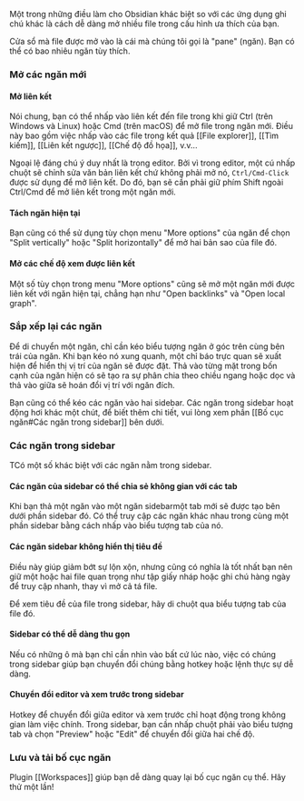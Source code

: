 Một trong những điều làm cho Obsidian khác biệt so với các ứng dụng ghi chú khác là cách dễ dàng mở nhiều file trong cấu hình ưa thích của bạn.

Cửa sổ mà file được mở vào là cái mà chúng tôi gọi là "pane" (ngăn). Bạn có thể có bao nhiêu ngăn tùy thích.

### Mở các ngăn mới

#### Mở liên kết

Nói chung, bạn có thể nhấp vào liên kết đến file trong khi giữ Ctrl (trên Windows và Linux) hoặc Cmd (trên macOS) để mở file trong ngăn mới. Điều này bao gồm việc nhấp vào các file trong kết quả [[File explorer]], [[Tìm kiếm]], [[Liên kết ngược]], [[Chế độ đồ họa]], v.v...

Ngoại lệ đáng chú ý duy nhất là trong editor. Bởi vì trong editor, một cú nhấp chuột sẽ chỉnh sửa văn bản liên kết chứ không phải mở nó, `Ctrl/Cmd-Click` được sử dụng để mở liên kết. Do đó, bạn sẽ cần phải giữ phím Shift ngoài Ctrl/Cmd để mở liên kết trong một ngăn mới.

#### Tách ngăn hiện tại

Bạn cũng có thể sử dụng tùy chọn menu "More options" của ngăn để chọn "Split vertically" hoặc "Split horizontally" để mở hai bản sao của file đó.

#### Mở các chế độ xem được liên kết

Một số tùy chọn trong menu "More options" cũng sẽ mở một ngăn mới được liên kết với ngăn hiện tại, chẳng hạn như "Open backlinks" và "Open local graph".

### Sắp xếp lại các ngăn

Để di chuyển một ngăn, chỉ cần kéo biểu tượng ngăn ở góc trên cùng bên trái của ngăn. Khi bạn kéo nó xung quanh, một chỉ báo trực quan sẽ xuất hiện để hiển thị vị trí của ngăn sẽ được đặt. Thả vào từng mặt trong bốn cạnh của ngăn hiện có sẽ tạo ra sự phân chia theo chiều ngang hoặc dọc và thả vào giữa sẽ hoán đổi vị trí với ngăn đích.

Bạn cũng có thể kéo các ngăn vào hai sidebar. Các ngăn trong sidebar hoạt động hơi khác một chút, để biết thêm chi tiết, vui lòng xem phần [[Bố cục ngăn#Các ngăn trong sidebar]] bên dưới.

### Các ngăn trong sidebar

TCó một số khác biệt với các ngăn nằm trong sidebar.

#### Các ngăn của sidebar có thể chia sẻ không gian với các tab

Khi bạn thả một ngăn vào một ngăn sidebarmột tab mới sẽ được tạo bên dưới phần sidebar đó. Có thể truy cập các ngăn khác nhau trong cùng một phần sidebar bằng cách nhấp vào biểu tượng tab của nó.

#### Các ngăn sidebar không hiển thị tiêu đề

Điều này giúp giảm bớt sự lộn xộn, nhưng cũng có nghĩa là tốt nhất bạn nên giữ một hoặc hai file quan trọng như tập giấy nháp hoặc ghi chú hàng ngày để truy cập nhanh, thay vì mở cả tá file.

Để xem tiêu đề của file trong sidebar, hãy di chuột qua biểu tượng tab của file đó.

#### Sidebar có thể dễ dàng thu gọn

Nếu có những ô mà bạn chỉ cần nhìn vào bất cứ lúc nào, việc có chúng trong sidebar giúp bạn chuyển đổi chúng bằng hotkey hoặc lệnh thực sự dễ dàng.

#### Chuyển đổi editor và xem trước trong sidebar

Hotkey để chuyển đổi giữa editor và xem trước chỉ hoạt động trong không gian làm việc chính. Trong sidebar, bạn cần nhấp chuột phải vào biểu tượng tab và chọn "Preview" hoặc "Edit" để chuyển đổi giữa hai chế độ.

### Lưu và tải bố cục ngăn

Plugin [[Workspaces]] giúp bạn dễ dàng quay lại bố cục ngăn cụ thể. Hãy thử một lần!
